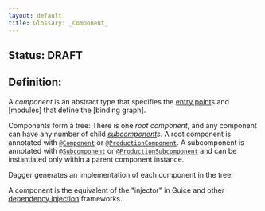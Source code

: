 ```yaml
---
layout: default
title: Glossary: _Component_
---
```


<!--*
# Document freshness: For more information, see go/fresh-source.
freshness: { owner: 'dpb' reviewed: '2018-10-26' }
*-->

## Status: DRAFT

## Definition:

A _component_ is an abstract type that specifies the [entry point]s and
[modules] that define the [binding graph].

Components form a tree: There is one _root component_, and any component can
have any number of child _[subcomponent]s_. A root component is annotated with
[`@Component`] or [`@ProductionComponent`]. A subcomponent is annotated with
[`@Subcomponent`] or [`@ProductionSubcomponent`] and can be instantiated only
within a parent component instance.

Dagger generates an implementation of each component in the tree.

A component is the equivalent of the "injector" in Guice and other
[dependency injection] frameworks.

[`@Component`]: https://google.github.io/dagger/api/latest/dagger/Component.html
[`@ProductionComponent`]: https://google.github.io/dagger/api/latest/dagger/producers/ProductionComponent.html
[`@ProductionSubcomponent`]: https://google.github.io/dagger/api/latest/dagger/producers/ProductionSubcomponent.html
[`@Subcomponent`]: https://google.github.io/dagger/api/latest/dagger/Subcomponent.html
[component dependency]: component_dependency.md
[dependency injection]: dependency_injection.md
[entry point]: entry_point.md
[module]: module.md
[subcomponent]: subcomponent.md
